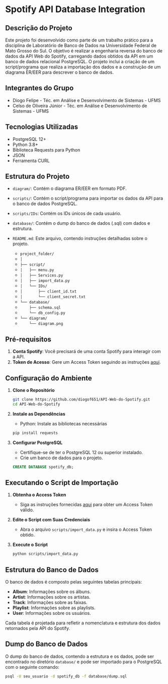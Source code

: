 # Spotify API Database Integration

## Descrição do Projeto

Este projeto foi desenvolvido como parte de um trabalho prático para a disciplina de Laboratório de Banco de Dados na Universidade Federal de Mato Grosso do Sul. O objetivo é realizar a engenharia reversa do banco de dados da API Web do Spotify, carregando dados obtidos da API em um banco de dados relacional PostgreSQL. O projeto inclui a criação de um script/programa que realiza a importação dos dados e a construção de um diagrama ER/EER para descrever o banco de dados.

## Integrantes do Grupo

- Diogo Felipe - Téc. em Análise e Desenvolvimento de Sistemas - UFMS
- Celso de Oliveira Júnior - Téc. em Análise e Desenvolvimento de Sistemas - UFMS

## Tecnologias Utilizadas

- PostgreSQL 12+
- Python 3.8+
- Biblioteca Requests para Python
- JSON
- Ferramenta CURL

## Estrutura do Projeto

- `diagram/`: Contém o diagrama ER/EER em formato PDF.
- `scripts/`: Contém o script/programa para importar os dados da API para o banco de dados PostgreSQL.
- `scripts/IDs`: Contém os IDs únicos de cada usuário. 
- `database/`: Contém o dump do banco de dados (.sql) com dados e estrutura.
- `README.md`: Este arquivo, contendo instruções detalhadas sobre o projeto.

   - `project_folder/`
   -   `│`
   -   `├── script/`
   -   `│   ├── menu.py`
   -   `│   ├── Services.py`
   -   `│   ├── import_data.py`
   -   `│   └── IDs/`
   -   `│       ├── client_id.txt`
   -   `│       └── client_secret.txt`
   -   `└── database/`
   -   `    ├── schema.sql`
   -   `    └── db_config.py`
   -   `└── diagram/`
   -   `    └── diagram.png`

## Pré-requisitos

1. **Conta Spotify**: Você precisará de uma conta Spotify para interagir com a API.
2. **Token de Acesso**: Gere um Access Token seguindo as instruções [aqui](https://developer.spotify.com/documentation/web-api/tutorials/getting-started#request-an-access-token).

## Configuração do Ambiente

1. **Clone o Repositório**
    ```bash
    git clone https://github.com/diogof651/API-Web-do-Spotify.git
    cd API-Web-do-Spotify
    ```

2. **Instale as Dependências**
    - Python: Instale as bibliotecas necessárias
    ```bash
    pip install requests
    ```

3. **Configurar PostgreSQL**
    - Certifique-se de ter o PostgreSQL 12 ou superior instalado.
    - Crie um banco de dados para o projeto.
    ```sql
    CREATE DATABASE spotify_db;
    ```

## Executando o Script de Importação

1. **Obtenha o Access Token**
    - Siga as instruções fornecidas [aqui](https://developer.spotify.com/documentation/web-api/tutorials/getting-started#request-an-access-token) para obter um Access Token válido.

2. **Edite o Script com Suas Credenciais**
    - Abra o arquivo `scripts/import_data.py` e insira o Access Token obtido.

3. **Execute o Script**
    ```bash
    python scripts/import_data.py
    ```

## Estrutura do Banco de Dados

O banco de dados é composto pelas seguintes tabelas principais:
- **Album**: Informações sobre os álbuns.
- **Artist**: Informações sobre os artistas.
- **Track**: Informações sobre as faixas.
- **Playlist**: Informações sobre as playlists.
- **User**: Informações sobre os usuários.

Cada tabela é projetada para refletir a nomenclatura e estrutura dos dados retornados pela API do Spotify.

## Dump do Banco de Dados

O dump do banco de dados, contendo a estrutura e os dados, pode ser encontrado no diretório `database/` e pode ser importado para o PostgreSQL com o seguinte comando:
```bash
psql -U seu_usuario -d spotify_db -f database/dump.sql
